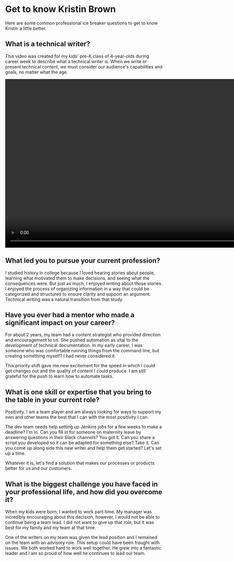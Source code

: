 
# Get to know Kristin Brown

Here are some common professional ice breaker questions to get to know Kristin a little better.


## What is a technical writer?

This video was created for my kids' pre-K class of 4-year-olds during career week to describe what a technical writer is. When we write or present technical content, we must consider our audience's capabilities and goals, no matter what the age. 

<video src="videos/technical_writers_kristin_brown.mp4" width="960" height="540" controls></video>



## What led you to pursue your current profession?

I studied history in college because I loved hearing stories about people, learning what motivated them to make decisions, and seeing what the consequences were. But just as much, I enjoyed writing about those stories. I enjoyed the process of organizing information in a way that could be categorized and structured to ensure clarity and support an argument. Technical writing was a natural transition from that study.


## Have you ever had a mentor who made a significant impact on your career? 

For about 2 years, my team had a content strategist who provided direction and encouragement to us. She pushed automation as vital to the development of technical documentation. In my early career, I was someone who was comfortable running things from the command line, but creating something myself? I had never considered it. 

This priority shift gave me new excitement for the speed in which I could get changes out and the quality of content I could produce. I am still grateful for the push to learn how to automate tasks.


## What is one skill or expertise that you bring to the table in your current role? 

Positivity. I am a team player and am always looking for ways to support my own and other teams the best that I can with the most positivity I can. 

The dev team needs help setting up Jenkins jobs for a few weeks to make a deadline? I'm in. Can you fill in for someone on maternity leave by answering questions in their Slack channels? You got it. Can you share a script you developed so it can be adapted for something else? Take it. Can you come up along side this new writer and help them get started? Let's set up a time. 

Whatever it is, let's find a solution that makes our processes or products better for us and our customers.


## What is the biggest challenge you have faced in your professional life, and how did you overcome it?

When my kids were born, I wanted to work part-time. My manager was incredibly encouraging about this decision, however, I would not be able to continue being a team lead. I did not want to give up that role, but it was best for my family and my team at that time. 

One of the writers on my team was given the lead position and I remained on the team with an advisory role. This setup could have been fraught with issues. We both worked hard to work well together. He grew into a fantastic leader and I am so proud of how well he continues to lead our team.


<!--

What has been your most rewarding professional experience so far? 

What is one valuable lesson you've learned from your job? 

How do you approach work-life balance in your career? 

What is your favorite aspect of your current job or industry? 

What motivates you to excel in your work? 

How do you foster collaboration and teamwork in your professional environment? 

What is the biggest lesson you've learned from a professional failure or setback? 

What is your preferred method of organizing and managing your work tasks? 
-->